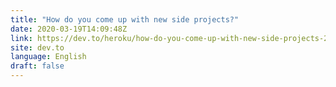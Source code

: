 ```yaml
---
title: "How do you come up with new side projects?"
date: 2020-03-19T14:09:48Z
link: https://dev.to/heroku/how-do-you-come-up-with-new-side-projects-2lhc?utm_medium=RSS&utm_source=news.12bit.vn
site: dev.to
language: English
draft: false
---
```

